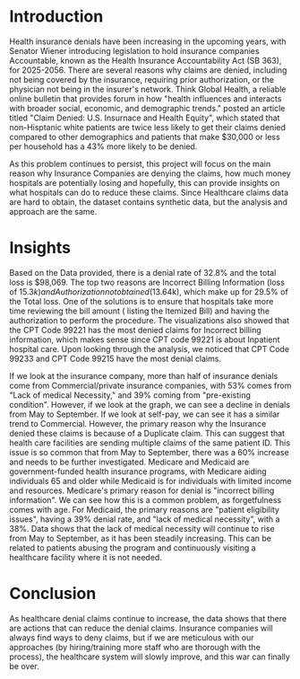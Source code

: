 # Introduction

Health insurance denials have been increasing in the upcoming years, with Senator Wiener introducing legislation to hold insurance companies Accountable, known as the Health Insurance Accountability Act (SB 363), for 2025-2056. There are several reasons why claims are denied, including not being covered by the insurance, requiring prior authorization, or the physician not being in the insurer's network. Think Global Health, a reliable online bulletin that provides forum in how "health influences and interacts with broader social, economic, and demographic trends." posted an article titled "Claim Denied: U.S. Insurnace and Health Equity", which stated that non-Hisptanic white patients are twice less likely to get their claims denied compared to other demographics and patients that make $30,000 or less per household has a 43% more likely to be denied.  

As this problem continues to persist, this project will focus on the main reason why Insurance Companies are denying the claims, how much money hospitals are potentially losing and hopefully, this can provide insights on what hospitals can do to reduce these claims. Since Healthcare claims data are hard to obtain, the dataset contains synthetic data, but the analysis and approach are the same. 

# Insights

Based on the Data provided, there is a denial rate of 32.8% and the total loss is $98,069. The top two reasons are Incorrect Billing Information (loss of $15.3k) and Authorization not obtained ($13.64k), which make up for 29.5% of the Total loss. One of the solutions is to ensure that hospitals take more time reviewing the bill amount ( listing the Itemized Bill) and having the authorization to perform the procedure. The visualizations also showed that the CPT Code 99221 has the most denied claims for Incorrect billing information, which makes sense since CPT code 99221 is about Inpatient hospital care. Upon looking through the analysis, we noticed that CPT Code 99233 and CPT Code 99215 have the most denial claims.

If we look at the insurance company, more than half of insurance denials come from Commercial/private insurance companies, with 53% comes from "Lack of medical Necessity," and 39% coming from "pre-existing condition". However, if we look at the graph, we can see a decline in denials from May to September. If we look at self-pay, we can see it has a similar trend to Commercial. However, the primary reason why the Insurance denied these claims is because of a Duplicate claim. This can suggest that health care facilities are sending multiple claims of the same patient ID. This issue is so common that from May to September, there was a 60% increase and needs to be further investigated. Medicare and Medicaid are government-funded health insurance programs, with Medicare aiding individuals 65 and older while Medicaid is for individuals with limited income and resources. Medicare's primary reason for denial is "incorrect billing information". We can see how this is a common problem, as forgetfulness comes with age. For Medicaid, the primary reasons are "patient eligibility issues", having a 39% denial rate, and "lack of medical necessity", with a 38%. Data shows that the lack of medical necessity will continue to rise from May to September, as it has been steadily increasing. This can be related to patients abusing the program and continuously visiting a healthcare facility where it is not needed. 

# Conclusion

As healthcare denial claims continue to increase, the data shows that there are actions that can reduce the denial claims. Insurance companies will always find ways to deny claims, but if we are meticulous with our approaches (by hiring/training more staff who are thorough with the process), the healthcare system will slowly improve, and this war can finally be over. 
